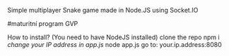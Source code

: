 Simple multiplayer Snake game made in Node.JS using Socket.IO

#maturitní program GVP


How to install? (You need to have NodeJS installed)
clone the repo
npm i
*change your IP address in app.js*
node app.js
go to: your.ip.address:8080
